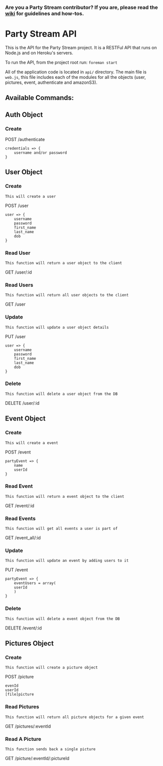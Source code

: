 ### Are you a Party Stream contributor? If you are, please read the [wiki](https://github.com/PartyStream/projectPS/wiki) for guidelines and how-tos.

Party Stream API
=============

This is the API for the Party Stream project. It is a RESTFul API that runs on Node.js and on Heroku's servers.

To run the API, from the project root run:
`foreman start`

All of the application code is located in `api/` directory. The main file is `web.js`, this file includes each of the modules for all the objects (user, pictures, event, authenticate and amazonS3).


Available Commands:
---------------------


## Auth Object

### Create
POST /authenticate

    credentials => {
        username and/or password
    }

## User Object

### Create

    This will create a user

POST /user

    user => {
        username
        password
        first_name
        last_name
        dob
    }

### Read User

    This function will return a user object to the client

GET /user/:id


### Read Users

    This function will return all user objects to the client

GET /user

### Update

    This function will update a user object details

PUT /user

    user => {
        username
        password
        first_name
        last_name
        dob
    }

### Delete

    This function will delete a user object from the DB

DELETE /user/:id

## Event Object

### Create

    This will create a event

POST /event

    partyEvent => {
        name
        userId
    }

### Read Event

    This function will return a event object to the client

GET /event/:id


### Read Events

    This function will get all events a user is part of

GET /event_all/:id

### Update

    This function will update an event by adding users to it

PUT /event

    partyEvent => {
        eventUsers = array(
        userId
        )
    }

### Delete

    This function will delete a event object from the DB

DELETE /event/:id

## Pictures Object

### Create

    This function will create a picture object

POST /picture

    evenId
    userId
    [file]picture

### Read Pictures

    This function will return all picture objects for a given event

GET /pictures/:eventId

### Read A Picture

    This function sends back a single picture

GET /picture/:eventId/:pictureId
